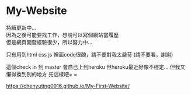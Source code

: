 # My-Website
持續更新中...   
因為之後可能要找工作，想說可以寫個網站當履歷   
但是網頁開發經驗很少，所以努力中...   

只有用到html css js
裡面code很醜，請不要對我太嚴苛 (請不要看，謝謝)

這個check in 到 master 會自己上到heroku
但heroku最近好像不穩定...
但我又懶得換到別的地方
先這樣吧= =

https://chenyuting0916.github.io/My-First-Website/
